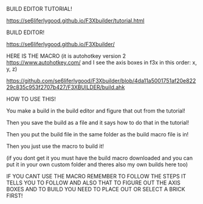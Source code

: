 BUILD EDITOR TUTORIAL!

https://se6liferlygood.github.io/F3Xbuilder/tutorial.html



BUILD EDITOR!

https://se6liferlygood.github.io/F3Xbuilder/



HERE IS THE MACRO (it is autohotkey version 2 https://www.autohotkey.com/ and I see the axis boxes in f3x in this order: x, y, z)

https://github.com/se6liferlygood/F3Xbuilder/blob/4da11a5001751af20e82229c835c953f2707b427/F3XBUILDER/build.ahk



HOW TO USE THIS!

You make a build in the build editor and figure that out from the tutorial! 

Then you save the build as a file and it says how to do that in the tutorial!

Then you put the build file in the same folder as the build macro file is in!

Then you just use the macro to build it!

(if you dont get it you must have the build macro downloaded and you can put it in your own custom folder and theres also my own builds here too)

IF YOU CANT USE THE MACRO REMEMBER TO FOLLOW THE STEPS IT TELLS YOU TO FOLLOW AND ALSO THAT TO FIGURE OUT THE AXIS BOXES AND TO BUILD YOU NEED TO PLACE OUT OR SELECT A BRICK FIRST!
